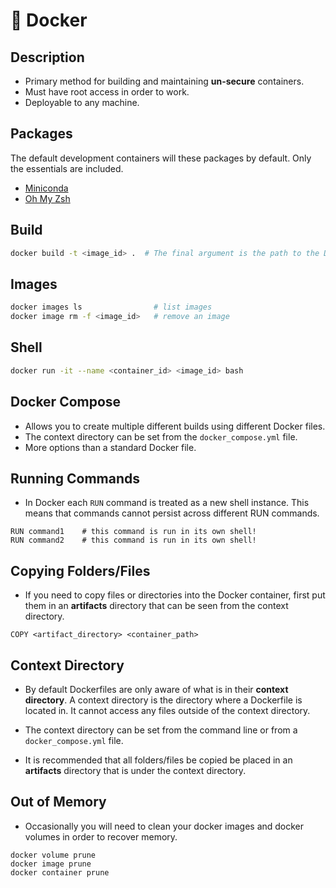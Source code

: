 # 🐳 Docker
## Description
* Primary method for building and maintaining **un-secure** containers.
* Must have root access in order to work.
* Deployable to any machine.

## Packages
The default development containers will these packages by default.  Only the essentials are included.

* [Miniconda](https://docs.conda.io/projects/miniconda/en/latest/)
* [Oh My Zsh](https://ohmyz.sh)

## Build
```bash
docker build -t <image_id> .  # The final argument is the path to the Dockerfile
```

## Images
```bash
docker images ls                # list images
docker image rm -f <image_id>   # remove an image
```

## Shell
```bash
docker run -it --name <container_id> <image_id> bash
```

##  Docker Compose
* Allows you to create multiple different builds using different Docker files.
* The context directory can be set from the `docker_compose.yml` file.
* More options than a standard Docker file.

## Running Commands
* In Docker each `RUN` command is treated as a new shell instance.  This means that commands cannot persist across different RUN commands.

```Docker
RUN command1    # this command is run in its own shell!
RUN command2    # this command is run in its own shell!
```

## Copying Folders/Files
* If you need to copy files or directories into the Docker container, first put them in an **artifacts** directory that can be seen from the context directory.

```Docker
COPY <artifact_directory> <container_path>
```
## Context Directory

* By default Dockerfiles are only aware of what is in their **context directory**.  A context directory is the directory where a Dockerfile is located in.  It cannot access any files outside of the context directory.

* The context directory can be set from the command line or from a `docker_compose.yml` file.

* It is recommended that all folders/files be copied be placed in an **artifacts** directory that is under the context directory.

## Out of Memory
* Occasionally you will need to clean your docker images and docker volumes in order to recover memory.

```console
docker volume prune
docker image prune
docker container prune
```
